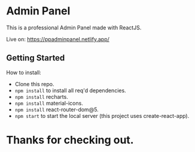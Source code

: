 # Admin Panel
This is a professional Admin Panel made with ReactJS.

Live on: https://ppadminpanel.netlify.app/

## Getting Started
How to install:
- Clone this repo.
- `npm install` to install all req'd dependencies.
- `npm install` recharts.
- `npm install` material-icons.
- `npm install` react-router-dom@5.
- `npm start` to start the local server (this project uses create-react-app).

# Thanks for checking out.
